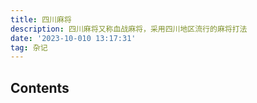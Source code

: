 ```yaml
---
title: 四川麻将
description: 四川麻将又称血战麻将，采用四川地区流行的麻将打法
date: '2023-10-010 13:17:31'
tag: 杂记
---
```


## Contents

